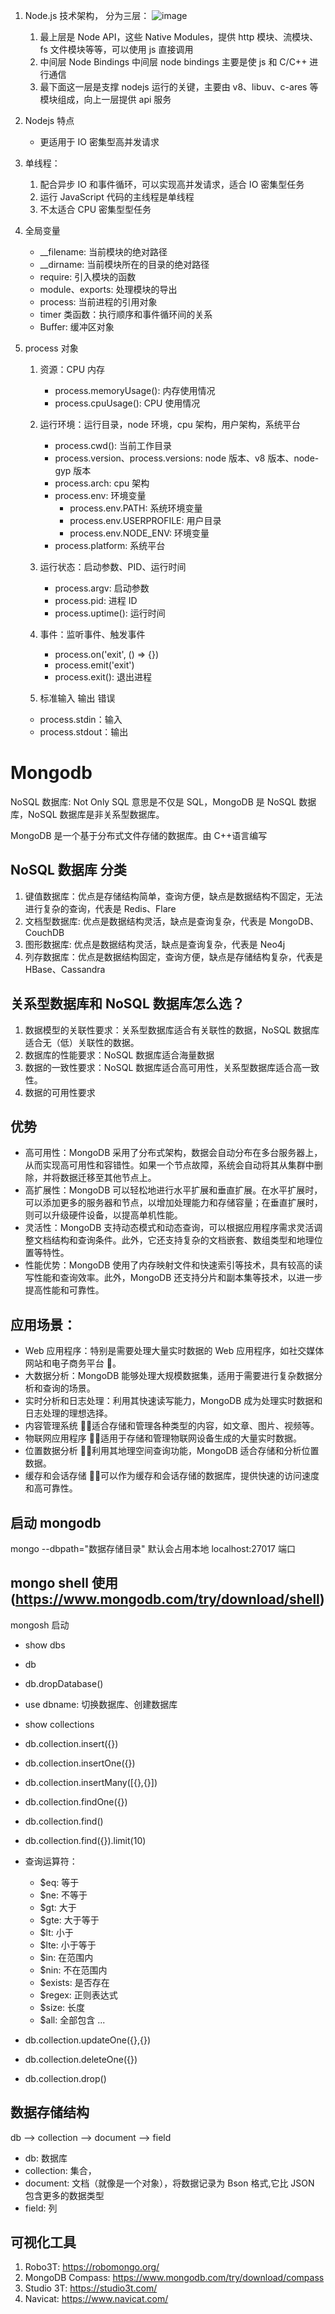 1. Node.js 技术架构， 分为三层：
   ![image](/images/introduce.webp)

   1. 最上层是 Node API，这些 Native Modules，提供 http 模块、流模块、fs 文件模块等等，可以使用 js 直接调用
   2. 中间层 Node Bindings 中间层 node bindings 主要是使 js 和 C/C++ 进行通信
   3. 最下面这一层是支撑 nodejs 运行的关键，主要由 v8、libuv、c-ares 等模块组成，向上一层提供 api 服务

2. Nodejs 特点

   - 更适用于 IO 密集型高并发请求

3. 单线程：

   1. 配合异步 IO 和事件循环，可以实现高并发请求，适合 IO 密集型任务
   2. 运行 JavaScript 代码的主线程是单线程
   3. 不太适合 CPU 密集型型任务

4. 全局变量

   - \_\_filename: 当前模块的绝对路径
   - \_\_dirname: 当前模块所在的目录的绝对路径
   - require: 引入模块的函数
   - module、exports: 处理模块的导出
   - process: 当前进程的引用对象
   - timer 类函数：执行顺序和事件循环间的关系
   - Buffer: 缓冲区对象

5. process 对象

   1. 资源：CPU 内存

      - process.memoryUsage(): 内存使用情况
      - process.cpuUsage(): CPU 使用情况

   2. 运行环境：运行目录，node 环境，cpu 架构，用户架构，系统平台

      - process.cwd(): 当前工作目录
      - process.version、process.versions: node 版本、v8 版本、node-gyp 版本
      - process.arch: cpu 架构
      - process.env: 环境变量
        - process.env.PATH: 系统环境变量
        - process.env.USERPROFILE: 用户目录
        - process.env.NODE_ENV: 环境变量
      - process.platform: 系统平台

   3. 运行状态：启动参数、PID、运行时间

      - process.argv: 启动参数
      - process.pid: 进程 ID
      - process.uptime(): 运行时间

   4. 事件：监听事件、触发事件

      - process.on('exit', () => {})
      - process.emit('exit')
      - process.exit(): 退出进程

   5. 标准输入 输出 错误

   - process.stdin：输入
   - process.stdout：输出

# Mongodb

NoSQL 数据库: Not Only SQL 意思是不仅是 SQL，MongoDB 是 NoSQL 数据库，NoSQL 数据库是非关系型数据库。

MongoDB 是一个基于分布式文件存储的数据库。由 C++语言编写

## NoSQL 数据库 分类

1. 键值数据库：优点是存储结构简单，查询方便，缺点是数据结构不固定，无法进行复杂的查询，代表是 Redis、Flare
2. 文档型数据库: 优点是数据结构灵活，缺点是查询复杂，代表是 MongoDB、CouchDB
3. 图形数据库: 优点是数据结构灵活，缺点是查询复杂，代表是 Neo4j
4. 列存数据库：优点是数据结构固定，查询方便，缺点是存储结构复杂，代表是 HBase、Cassandra

## 关系型数据库和 NoSQL 数据库怎么选？

1. 数据模型的关联性要求：关系型数据库适合有关联性的数据，NoSQL 数据库适合无（低）关联性的数据。
2. 数据库的性能要求：NoSQL 数据库适合海量数据
3. 数据的一致性要求：NoSQL 数据库适合高可用性，关系型数据库适合高一致性。
4. 数据的可用性要求

## 优势

- 高可用性：MongoDB 采用了分布式架构，数据会自动分布在多台服务器上，从而实现高可用性和容错性。如果一个节点故障，系统会自动将其从集群中删除，并将数据迁移至其他节点上。
- 高扩展性：MongoDB 可以轻松地进行水平扩展和垂直扩展。在水平扩展时，可以添加更多的服务器和节点，以增加处理能力和存储容量；在垂直扩展时，则可以升级硬件设备，以提高单机性能。
- 灵活性：MongoDB 支持动态模式和动态查询，可以根据应用程序需求灵活调整文档结构和查询条件。此外，它还支持复杂的文档嵌套、数组类型和地理位置等特性。
- 性能优势：MongoDB 使用了内存映射文件和快速索引等技术，具有较高的读写性能和查询效率。此外，MongoDB 还支持分片和副本集等技术，以进一步提高性能和可靠性。

## 应用场景：

- Web 应用程序：特别是需要处理大量实时数据的 Web 应用程序，如社交媒体网站和电子商务平台 。
- 大数据分析：MongoDB 能够处理大规模数据集，适用于需要进行复杂数据分析和查询的场景。
- 实时分析和日志处理：利用其快速读写能力，MongoDB 成为处理实时数据和日志处理的理想选择。
- 内容管理系统 ：适合存储和管理各种类型的内容，如文章、图片、视频等。
- 物联网应用程序 ：适用于存储和管理物联网设备生成的大量实时数据。
- 位置数据分析 ：利用其地理空间查询功能，MongoDB 适合存储和分析位置数据。
- 缓存和会话存储 ：可以作为缓存和会话存储的数据库，提供快速的访问速度和高可靠性。

## 启动 mongodb

mongo --dbpath="数据存储目录"
默认会占用本地 localhost:27017 端口

## mongo shell 使用 (https://www.mongodb.com/try/download/shell)

mongosh 启动

- show dbs
- db
- db.dropDatabase()
- use dbname: 切换数据库、创建数据库
- show collections

- db.collection.insert({})
- db.collection.insertOne({})
- db.collection.insertMany([{},{}])

- db.collection.findOne({})
- db.collection.find()
- db.collection.find({}).limit(10)
- 查询运算符：
   - $eq: 等于
   - $ne: 不等于
   - $gt: 大于
   - $gte: 大于等于
   - $lt: 小于
   - $lte: 小于等于
   - $in: 在范围内
   - $nin: 不在范围内
   - $exists: 是否存在
   - $regex: 正则表达式
   - $size: 长度
   - $all: 全部包含
   ...


- db.collection.updateOne({},{})
- db.collection.deleteOne({})
- db.collection.drop()

## 数据存储结构

db --> collection --> document --> field

- db: 数据库
- collection: 集合，
- document: 文档（就像是一个对象），将数据记录为 Bson 格式,它比 JSON 包含更多的数据类型
- field: 列

## 可视化工具
1. Robo3T: https://robomongo.org/
2. MongoDB Compass: https://www.mongodb.com/try/download/compass
3. Studio 3T: https://studio3t.com/
4. Navicat: https://www.navicat.com/

